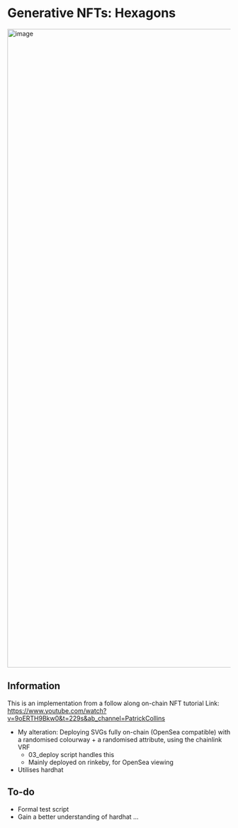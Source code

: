 # Generative NFTs: Hexagons

<img width="1440" alt="image" src="https://user-images.githubusercontent.com/100027170/181918877-7d751adb-603e-4697-ac06-8cadeeb373ca.png">


## Information

This is an implementation from a follow along on-chain NFT tutorial
Link: https://www.youtube.com/watch?v=9oERTH9Bkw0&t=229s&ab_channel=PatrickCollins

- My alteration: Deploying SVGs fully on-chain (OpenSea compatible) with a randomised colourway + a randomised attribute, using the chainlink VRF
  - 03_deploy script handles this
  - Mainly deployed on rinkeby, for OpenSea viewing
- Utilises hardhat

## To-do

- Formal test script
- Gain a better understanding of hardhat
  ...
